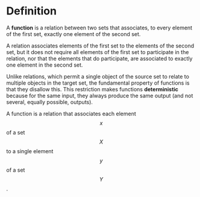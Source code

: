 # Definition

A **function** is a relation between two sets that associates, to every element of the first set, exactly one element of the second set.

A relation associates elements of the first set to the elements of the second set, but it does not require all elements of the first set to participate in the relation, nor that the elements that do participate, are associated to exactly one element in the second set.

Unlike relations, which permit a single object of the source set to relate to multiple objects in the target set, the fundamental property of functions is that they disallow this. This restriction makes functions **deterministic** because for the same input, they always produce the same output (and not several, equally possible, outputs).

A function is a relation that associates each element $$x$$ of a set $$X$$ to a single element $$y$$ of a set $$Y$$.
